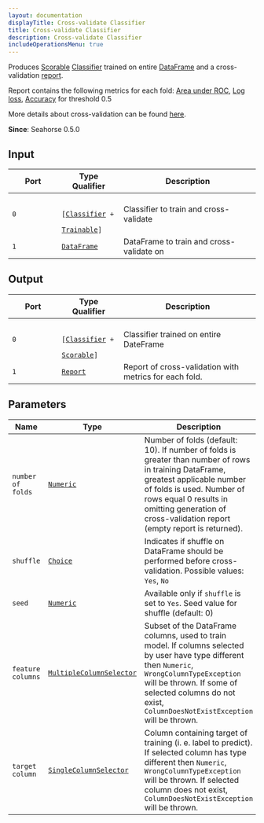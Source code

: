 ```yaml
---
layout: documentation
displayTitle: Cross-validate Classifier
title: Cross-validate Classifier
description: Cross-validate Classifier
includeOperationsMenu: true
---
```


Produces
[Scorable](../traits/scorable.html)
[Classifier](../traits/classifier.html)
trained on entire [DataFrame](../classes/dataframe.html)
and a cross-validation [report](../classes/report.html).

Report contains the following metrics for each fold:
<a target="_blank" href="https://en.wikipedia.org/wiki/Receiver_operating_characteristic#Area_under_the_curve">Area under ROC</a>,
<a target="_blank" href="https://en.wikipedia.org/wiki/Cross_entropy#Cross-entropy_error_function_and_logistic_regression">Log loss</a>,
<a target="_blank" href="https://en.wikipedia.org/wiki/Accuracy_and_precision#In_binary_classification">Accuracy</a> for threshold 0.5

More details about cross-validation can be found
<a target="_blank" href="https://en.wikipedia.org/wiki/Cross-validation_%28statistics%29">here</a>.

**Since**: Seahorse 0.5.0

## Input

<table>
  <thead>
    <tr>
      <th style="width:20%">Port</th>
      <th style="width:25%">Type Qualifier</th>
      <th style="width:55%">Description</th>
    </tr>
  </thead>
  <tbody>
    <tr>
      <td><code>0</code></td>
      <td><code>
      [<a href="../traits/classifier.html">Classifier</a> +
      <a href="../traits/trainable.html">Trainable</a>]</code></td>
      <td>Classifier to train and cross-validate</td>
    </tr>
    <tr>
      <td><code>1</code></td>
      <td><code><a href="../classes/dataframe.html">DataFrame</a></code></td>
      <td>DataFrame to train and cross-validate on</td>
    </tr>
  </tbody>
</table>

## Output

<table>
  <thead>
    <tr>
      <th style="width:20%">Port</th>
      <th style="width:25%">Type Qualifier</th>
      <th style="width:55%">Description</th>
    </tr>
  </thead>
  <tbody>
    <tr>
      <td><code>0</code></td>
      <td><code>
      [<a href="../traits/classifier.html">Classifier</a> +
      <a href="../traits/scorable.html">Scorable</a>]</code></td>
      <td>Classifier trained on entire DateFrame</td>
    </tr>
    <tr>
      <td><code>1</code></td>
      <td><code><a href="../classes/report.html">Report</a></code></td>
      <td>Report of cross-validation with metrics for each fold.
      </td>
    </tr>
  </tbody>
</table>

## Parameters

<table class="table">
  <thead>
    <tr>
      <th style="width:20%">Name</th>
      <th style="width:25%">Type</th>
      <th style="width:55%">Description</th>
    </tr>
  </thead>
  <tbody>
    <tr>
      <td><code>number of folds</code></td>
      <td><code><a href="../parameters.html#numeric">Numeric</a></code></td>
      <td>Number of folds (default: 10).
        If number of folds is greater than number of rows in training DataFrame,
        greatest applicable number of folds is used.
        Number of rows equal 0 results in omitting generation of cross-validation report
        (empty report is returned).
      </td>
    </tr>
    <tr>
      <td><code>shuffle</code></td>
      <td><code><a href="../parameters.html#single_choice">Choice</a></code></td>
      <td>Indicates if shuffle on DataFrame should be performed before cross-validation.
        Possible values:
        <code>Yes</code>,
        <code>No</code>
      </td>
    </tr>
    <tr>
      <td><code>seed</code></td>
      <td><code><a href="../parameters.html#numeric">Numeric</a></code></td>
      <td>Available only if <code>shuffle</code> is set to <code>Yes</code>. Seed value for shuffle (default: 0)</td>
    </tr>
    <tr>
      <td><code>feature columns</code></td>
      <td><code><a href="../parameters.html#multiple_column_selector">MultipleColumnSelector</a></code></td>
      <td>Subset of the DataFrame columns, used to train model.
        If columns selected by user have type different then <code>Numeric</code>,
        <code>WrongColumnTypeException</code> will be thrown.
        If some of selected columns do not exist,
        <code>ColumnDoesNotExistException</code> will be thrown.
      </td>
    </tr>
    <tr>
      <td><code>target column</code></td>
      <td><code><a href="../parameters.html#single_column_selector">SingleColumnSelector</a></code></td>
      <td>Column containing target of training (i. e. label to predict).
        If selected column has type different then <code>Numeric</code>,
        <code>WrongColumnTypeException</code> will be thrown.
        If selected column does not exist, <code>ColumnDoesNotExistException</code> will be thrown.
      </td>
    </tr>
  </tbody>
</table>
